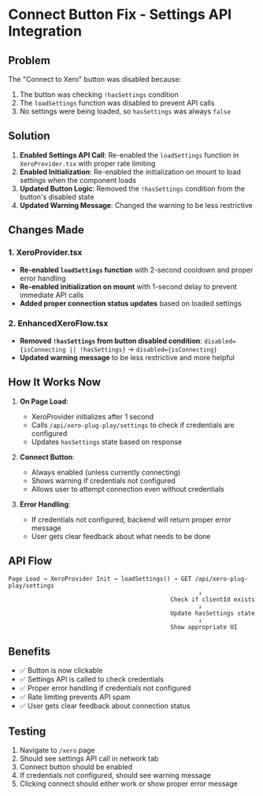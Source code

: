 # Connect Button Fix - Settings API Integration

## Problem
The "Connect to Xero" button was disabled because:
1. The button was checking `!hasSettings` condition
2. The `loadSettings` function was disabled to prevent API calls
3. No settings were being loaded, so `hasSettings` was always `false`

## Solution
1. **Enabled Settings API Call**: Re-enabled the `loadSettings` function in `XeroProvider.tsx` with proper rate limiting
2. **Enabled Initialization**: Re-enabled the initialization on mount to load settings when the component loads
3. **Updated Button Logic**: Removed the `!hasSettings` condition from the button's disabled state
4. **Updated Warning Message**: Changed the warning to be less restrictive

## Changes Made

### 1. XeroProvider.tsx
- **Re-enabled `loadSettings` function** with 2-second cooldown and proper error handling
- **Re-enabled initialization on mount** with 1-second delay to prevent immediate API calls
- **Added proper connection status updates** based on loaded settings

### 2. EnhancedXeroFlow.tsx
- **Removed `!hasSettings` from button disabled condition**: `disabled={isConnecting || !hasSettings}` → `disabled={isConnecting}`
- **Updated warning message** to be less restrictive and more helpful

## How It Works Now

1. **On Page Load**: 
   - XeroProvider initializes after 1 second
   - Calls `/api/xero-plug-play/settings` to check if credentials are configured
   - Updates `hasSettings` state based on response

2. **Connect Button**:
   - Always enabled (unless currently connecting)
   - Shows warning if credentials not configured
   - Allows user to attempt connection even without credentials

3. **Error Handling**:
   - If credentials not configured, backend will return proper error message
   - User gets clear feedback about what needs to be done

## API Flow
```
Page Load → XeroProvider Init → loadSettings() → GET /api/xero-plug-play/settings
                                                      ↓
                                              Check if clientId exists
                                                      ↓
                                              Update hasSettings state
                                                      ↓
                                              Show appropriate UI
```

## Benefits
- ✅ Button is now clickable
- ✅ Settings API is called to check credentials
- ✅ Proper error handling if credentials not configured
- ✅ Rate limiting prevents API spam
- ✅ User gets clear feedback about connection status

## Testing
1. Navigate to `/xero` page
2. Should see settings API call in network tab
3. Connect button should be enabled
4. If credentials not configured, should see warning message
5. Clicking connect should either work or show proper error message
